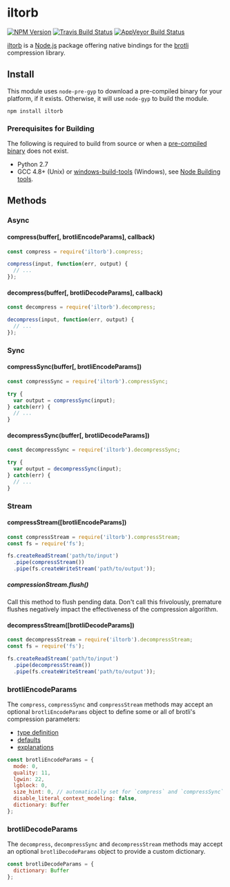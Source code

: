 # iltorb

[![NPM Version][npm-badge]][npm-url]
[![Travis Build Status][travis-badge]][travis-url]
[![AppVeyor Build Status][appveyor-badge]][appveyor-url]

[iltorb](https://www.npmjs.com/package/iltorb) is a [Node.js](https://nodejs.org) package offering native bindings for the [brotli](https://github.com/google/brotli) compression library.

## Install

This module uses `node-pre-gyp` to download a pre-compiled binary for your platform, if it exists. Otherwise, it will use `node-gyp` to build the module.

```
npm install iltorb
```

### Prerequisites for Building

The following is required to build from source or when a [pre-compiled binary](https://node-iltorb.s3.amazonaws.com/index.html) does not exist.

- Python 2.7
- GCC 4.8+ (Unix) or [windows-build-tools](https://github.com/felixrieseberg/windows-build-tools) (Windows), see [Node Building tools](https://github.com/nodejs/node-gyp#installation).

## Methods

### Async

#### compress(buffer[, brotliEncodeParams], callback)

```javascript
const compress = require('iltorb').compress;

compress(input, function(err, output) {
  // ...
});
```

#### decompress(buffer[, brotliDecodeParams], callback)

```javascript
const decompress = require('iltorb').decompress;

decompress(input, function(err, output) {
  // ...
});
```

### Sync

#### compressSync(buffer[, brotliEncodeParams])

```javascript
const compressSync = require('iltorb').compressSync;

try {
  var output = compressSync(input);
} catch(err) {
  // ...
}
```

#### decompressSync(buffer[, brotliDecodeParams])

```javascript
const decompressSync = require('iltorb').decompressSync;

try {
  var output = decompressSync(input);
} catch(err) {
  // ...
}
```

### Stream

#### compressStream([brotliEncodeParams])

```javascript
const compressStream = require('iltorb').compressStream;
const fs = require('fs');

fs.createReadStream('path/to/input')
  .pipe(compressStream())
  .pipe(fs.createWriteStream('path/to/output'));
```

##### compressionStream.flush()

Call this method to flush pending data. Don't call this frivolously, premature flushes negatively impact the effectiveness of the compression algorithm.

#### decompressStream([brotliDecodeParams])

```javascript
const decompressStream = require('iltorb').decompressStream;
const fs = require('fs');

fs.createReadStream('path/to/input')
  .pipe(decompressStream())
  .pipe(fs.createWriteStream('path/to/output'));
```

### brotliEncodeParams

The `compress`, `compressSync` and `compressStream` methods may accept an optional `brotliEncodeParams` object to define some or all of brotli's compression parameters:
- [type definition](https://github.com/google/brotli/blob/v0.6.0/enc/quality.h#L42-L51)
- [defaults](https://github.com/google/brotli/blob/v0.6.0/enc/encode.c#L676-L683)
- [explanations](https://github.com/google/brotli/blob/v0.6.0/include/brotli/encode.h#L130-L181)

```javascript
const brotliEncodeParams = {
  mode: 0,
  quality: 11,
  lgwin: 22,
  lgblock: 0,
  size_hint: 0, // automatically set for `compress` and `compressSync`
  disable_literal_context_modeling: false,
  dictionary: Buffer
};
```

### brotliDecodeParams

The `decompress`, `decompressSync` and `decompressStream` methods may accept an optional `brotliDecodeParams` object to provide a custom dictionary.

```javascript
const brotliDecodeParams = {
  dictionary: Buffer
};
```

[npm-badge]: https://img.shields.io/npm/v/iltorb.svg
[npm-url]: https://www.npmjs.com/package/iltorb
[travis-badge]: https://img.shields.io/travis/MayhemYDG/iltorb.svg
[travis-url]: https://travis-ci.org/MayhemYDG/iltorb
[appveyor-badge]: https://ci.appveyor.com/api/projects/status/ysib4o1bfey84lqk/branch/master?svg=true
[appveyor-url]: https://ci.appveyor.com/project/MayhemYDG/iltorb
